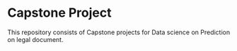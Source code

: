 # Capstone Project
This repository consists of Capstone projects for Data science on Prediction on legal document.
